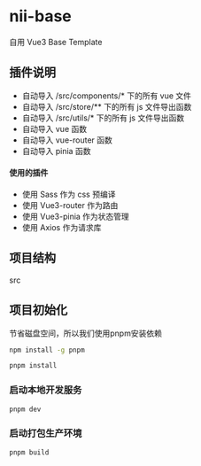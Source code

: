 # nii-base

自用 Vue3 Base Template

## 插件说明

* 自动导入 /src/components/\* 下的所有 vue 文件
* 自动导入 /src/store/\*\* 下的所有 js 文件导出函数
* 自动导入 /src/utils/\* 下的所有 js 文件导出函数
* 自动导入 vue 函数
* 自动导入 vue-router 函数
* 自动导入 pinia 函数

#### 使用的插件
* 使用 Sass 作为 css 预编译
* 使用 Vue3-router 作为路由
* 使用 Vue3-pinia 作为状态管理
* 使用 Axios 作为请求库

## 项目结构

src

## 项目初始化

节省磁盘空间，所以我们使用pnpm安装依赖

```sh
npm install -g pnpm
```

```sh
pnpm install
```

### 启动本地开发服务

```sh
pnpm dev
```

### 启动打包生产环境

```sh
pnpm build
```
